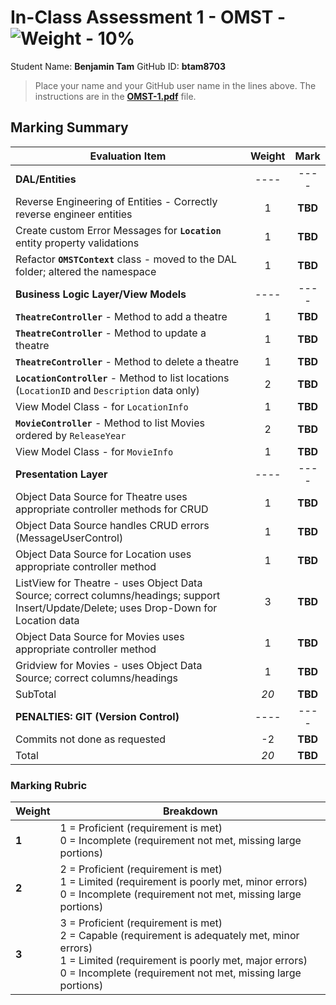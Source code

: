 # In-Class Assessment 1 - OMST - ![Weight - 10%](https://img.shields.io/badge/Weight-10%20%25%20-darkgreen?logo=OpenAPI-Initiative&style=for-the-badge)

Student Name: **Benjamin Tam**
GitHub ID: **btam8703**

> Place your name and your GitHub user name in the lines above. The instructions are in the [**OMST-1.pdf**](./OMST-1.pdf) file.

## Marking Summary

| Evaluation Item                                                                                            | Weight | **Mark** |
|------------------------------------------------------------------------------------------------------------|:------:|:--------:|
| **DAL/Entities** | ---- | ---- |
| Reverse Engineering of Entities - Correctly reverse engineer entities | 1 | **TBD** |
| Create custom Error Messages for **`Location`** entity property validations | 1 | **TBD** |
| Refactor **`OMSTContext`** class - moved to the DAL folder; altered the namespace | 1 | **TBD** |
| **Business Logic Layer/View Models** | ---- | ---- |
| **`TheatreController`** - Method to add a theatre | 1 | **TBD** |
| **`TheatreController`** - Method to update a theatre | 1 | **TBD** |
| **`TheatreController`** - Method to delete a theatre | 1 | **TBD** |
| **`LocationController`** - Method to list locations (`LocationID` and `Description` data only)  | 2 | **TBD** |
| View Model Class - for `LocationInfo` | 1 | **TBD** |
| **`MovieController`** - Method to list Movies ordered by `ReleaseYear` | 2 | **TBD** |
| View Model Class - for `MovieInfo` | 1 | **TBD** |
| **Presentation Layer** | ---- | ---- |
| Object Data Source for Theatre uses appropriate controller methods for CRUD | 1 | **TBD** |
| Object Data Source handles CRUD errors (MessageUserControl) | 1 | **TBD** |
| Object Data Source for Location uses appropriate controller method | 1 | **TBD** |
| ListView for Theatre - uses Object Data Source; correct columns/headings; support Insert/Update/Delete; uses Drop-Down for Location data  | 3 | **TBD** |
| Object Data Source for Movies uses appropriate controller method | 1 | **TBD** |
| Gridview for Movies - uses Object Data Source; correct columns/headings | 1 | **TBD** |
SubTotal                                                                                                      | *20*   | **TBD** |
| **PENALTIES: GIT (Version Control)** | ---- | ---- |
| Commits not done as requested | -2 | **TBD** |
Total                                                                                                      | *20*   | **TBD** |

### Marking Rubric

| Weight | Breakdown |
| ----- | --------- |
| **1** | 1 = Proficient (requirement is met)<br />0 = Incomplete (requirement not met, missing large portions) |
| **2** | 2 = Proficient (requirement is met)<br />1 = Limited (requirement is poorly met, minor errors)<br />0 = Incomplete (requirement not met, missing large portions) |
| **3** | 3 = Proficient (requirement is met)<br />2 = Capable (requirement is adequately met, minor errors)<br />1 = Limited (requirement is poorly met, major errors)<br />0 = Incomplete (requirement not met, missing large portions) |

